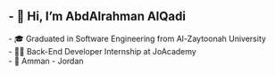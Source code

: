 <h2>- 👋 Hi, I’m AbdAlrahman AlQadi</h2>
- 🎓 Graduated in Software Engineering from Al-Zaytoonah University <br>
- 🧑‍💻 Back-End Developer Internship at JoAcademy <br>
- 📍 Amman - Jordan


<!---
AbdAlrahmanAlQadi/AbdAlrahmanAlQadi is a ✨ special ✨ repository because its `README.md` (this file) appears on your GitHub profile.
You can click the Preview link to take a look at your changes.
--->
